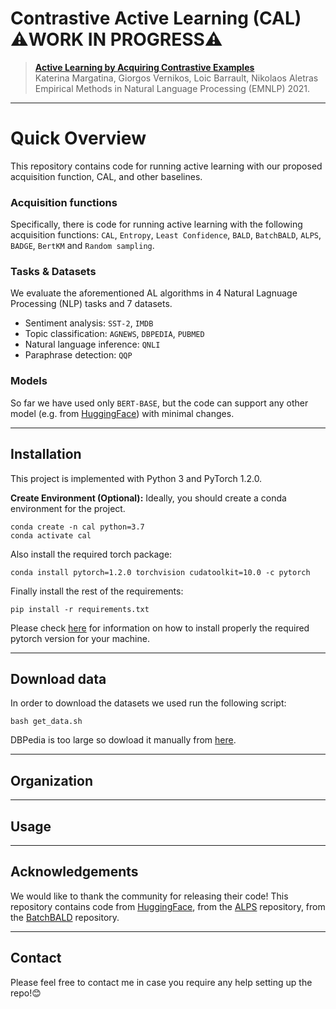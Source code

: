 # Contrastive Active Learning (CAL) ⚠️WORK IN PROGRESS⚠️
> [**Active Learning by Acquiring Contrastive Examples**](TBA)  
> Katerina Margatina, Giorgos Vernikos, Loic Barrault, Nikolaos Aletras  
> Empirical Methods in Natural Language Processing (EMNLP) 2021.


---
# Quick Overview

This repository contains code for running active learning with our proposed acquisition function, CAL, and other baselines. 

### Acquisition functions 
Specifically, there is code for running active learning with the following acquisition functions: `CAL`, `Entropy`, `Least Confidence`, `BALD`, `BatchBALD`, `ALPS`, `BADGE`, `BertKM` and `Random sampling`.
### Tasks & Datasets 
We evaluate the aforementioned AL algorithms in 4 Natural Lagnuage Processing (NLP) tasks and 7 datasets.
- Sentiment analysis: `SST-2`, `IMDB`
- Topic classification: `AGNEWS`, `DBPEDIA`, `PUBMED`
- Natural language inference: `QNLI`
- Paraphrase detection: `QQP`
### Models
So far we have used only `BERT-BASE`, but the code can support any other model (e.g. from [HuggingFace](https://github.com/huggingface/transformers)) with minimal changes.

---
## Installation
This project is implemented with Python 3 and PyTorch 1.2.0.

**Create Environment (Optional):**  Ideally, you should create a conda environment for the project.

```
conda create -n cal python=3.7
conda activate cal
```

Also install the required torch package:

```
conda install pytorch=1.2.0 torchvision cudatoolkit=10.0 -c pytorch
```
Finally install the rest of the requirements:

```
pip install -r requirements.txt
```
Please check [here](https://pytorch.org/get-started/previous-versions/) for information on how to install properly the required pytorch version for your machine.

---
## Download data
In order to download the datasets we used run the following script:
```
bash get_data.sh
```
DBPedia is too large so dowload it manually from [here](https://drive.google.com/uc?id=0Bz8a_Dbh9QhbQ2Vic1kxMmZZQ1k&export=download).

---
## Organization

---
## Usage

---

## Acknowledgements

We would like to thank the community for releasing their code! This repository contains code from [HuggingFace](https://github.com/huggingface/transformers), from the [ALPS](https://github.com/forest-snow/alps) repository, from the [BatchBALD](https://github.com/BlackHC/BatchBALD) repository.

---
## Contact
Please feel free to contact me in case you require any help setting up the repo!:blush:
